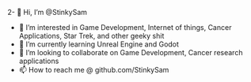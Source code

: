 2- 👋 Hi, I’m @StinkySam
- 👀 I’m interested in Game Development, Internet of things, Cancer Applications, Star Trek, and other geeky shit
- 🌱 I’m currently learning Unreal Engine and Godot
- 💞️ I’m looking to collaborate on Game Development, Cancer research applications
- 📫 How to reach me @ github.com/StinkySam

<!---
StinkySam/StinkySam is a ✨ special ✨ repository because its `README.md` (this file) appears on your GitHub profile.
You can click the Preview link to take a look at your changes.
--->

